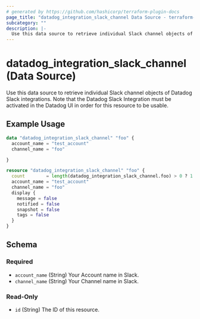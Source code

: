 ```yaml
---
# generated by https://github.com/hashicorp/terraform-plugin-docs
page_title: "datadog_integration_slack_channel Data Source - terraform-provider-datadog"
subcategory: ""
description: |-
  Use this data source to retrieve individual Slack channel objects of Datadog Slack integrations. Note that the Datadog Slack Integration must be activated in the Datadog UI in order for this resource to be usable.
---
```


# datadog_integration_slack_channel (Data Source)

Use this data source to retrieve individual Slack channel objects of Datadog Slack integrations. Note that the Datadog Slack Integration must be activated in the Datadog UI in order for this resource to be usable.

## Example Usage

```terraform
data "datadog_integration_slack_channel" "foo" {
  account_name = "test_account"
  channel_name = "foo"

}

resource "datadog_integration_slack_channel" "foo" {
  count        = length(datadog_integration_slack_channel.foo) > 0 ? 1 : 0
  account_name = "test_account"
  channel_name = "foo"
  display {
    message = false
    notified = false
    snapshot = false
    tags = false
  }
}
```

<!-- schema generated by tfplugindocs -->
## Schema

### Required

- `account_name` (String) Your Account name in Slack.
- `channel_name` (String) Your Channel name in Slack.

### Read-Only

- `id` (String) The ID of this resource.


